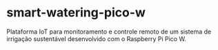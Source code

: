 # smart-watering-pico-w
Plataforma IoT para monitoramento e controle remoto de um sistema de irrigação sustentável desenvolvido com o Raspberry Pi Pico W.
